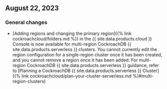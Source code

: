## August 22, 2023

<h3 id="2023-08-16-general-changes"> General changes </h3>

- [Adding regions and changing the primary region]({% link cockroachcloud/folders.md %}) in the {{ site.data.products.cloud }} Console is now available for multi-region CockroachDB {{ site.data.products.serverless }} clusters. You cannot currently edit the region configuration for a single-region cluster once it has been created, and you cannot remove a region once it has been added. For multi-region CockroachDB {{ site.data.products.serverless }} guidance, refer to [Planning a CockroachDB {{ site.data.products.serverless }} Cluster]({% link cockroachcloud/plan-your-cluster-serverless.md %}#multi-region-clusters)